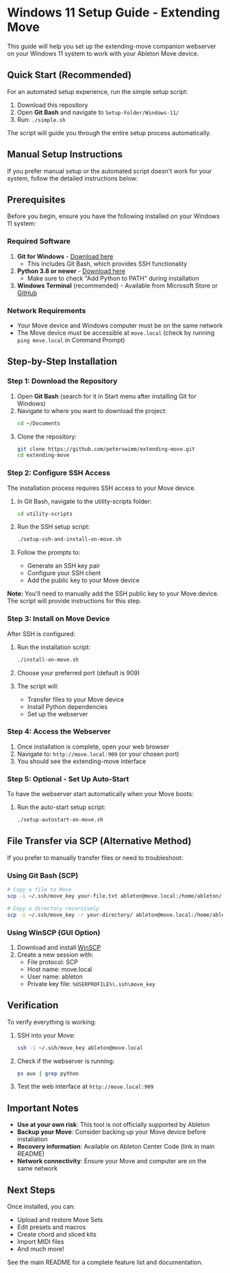 # Windows 11 Setup Guide - Extending Move

This guide will help you set up the extending-move companion webserver on your Windows 11 system to work with your Ableton Move device.

## Quick Start (Recommended)

For an automated setup experience, run the simple setup script:

1. Download this repository
2. Open **Git Bash** and navigate to `Setup-Folder/Windows-11/`
3. Run: `./simple.sh`

The script will guide you through the entire setup process automatically.

## Manual Setup Instructions

If you prefer manual setup or the automated script doesn't work for your system, follow the detailed instructions below:

## Prerequisites

Before you begin, ensure you have the following installed on your Windows 11 system:

### Required Software
1. **Git for Windows** - [Download here](https://git-scm.com/download/win)
   - This includes Git Bash, which provides SSH functionality
2. **Python 3.8 or newer** - [Download here](https://www.python.org/downloads/windows/)
   - Make sure to check "Add Python to PATH" during installation
3. **Windows Terminal** (recommended) - Available from Microsoft Store or [GitHub](https://github.com/microsoft/terminal)

### Network Requirements
- Your Move device and Windows computer must be on the same network
- The Move device must be accessible at `move.local` (check by running `ping move.local` in Command Prompt)

## Step-by-Step Installation

### Step 1: Download the Repository

1. Open **Git Bash** (search for it in Start menu after installing Git for Windows)
2. Navigate to where you want to download the project:
   ```bash
   cd ~/Documents
   ```
3. Clone the repository:
   ```bash
   git clone https://github.com/peterswimm/extending-move.git
   cd extending-move
   ```

### Step 2: Configure SSH Access

The installation process requires SSH access to your Move device. 

1. In Git Bash, navigate to the utility-scripts folder:
   ```bash
   cd utility-scripts
   ```

2. Run the SSH setup script:
   ```bash
   ./setup-ssh-and-install-on-move.sh
   ```

3. Follow the prompts to:
   - Generate an SSH key pair
   - Configure your SSH client
   - Add the public key to your Move device

**Note:** You'll need to manually add the SSH public key to your Move device. The script will provide instructions for this step.

### Step 3: Install on Move Device

After SSH is configured:

1. Run the installation script:
   ```bash
   ./install-on-move.sh
   ```

2. Choose your preferred port (default is 909)

3. The script will:
   - Transfer files to your Move device
   - Install Python dependencies
   - Set up the webserver

### Step 4: Access the Webserver

1. Once installation is complete, open your web browser
2. Navigate to: `http://move.local:909` (or your chosen port)
3. You should see the extending-move interface

### Step 5: Optional - Set Up Auto-Start

To have the webserver start automatically when your Move boots:

1. Run the auto-start setup script:
   ```bash
   ./setup-autostart-on-move.sh
   ```

## File Transfer via SCP (Alternative Method)

If you prefer to manually transfer files or need to troubleshoot:

### Using Git Bash (SCP)
```bash
# Copy a file to Move
scp -i ~/.ssh/move_key your-file.txt ableton@move.local:/home/ableton/

# Copy a directory recursively
scp -i ~/.ssh/move_key -r your-directory/ ableton@move.local:/home/ableton/
```

### Using WinSCP (GUI Option)
1. Download and install [WinSCP](https://winscp.net/eng/download.php)
2. Create a new session with:
   - File protocol: SCP
   - Host name: move.local
   - User name: ableton
   - Private key file: `%USERPROFILE%\.ssh\move_key`

## Verification

To verify everything is working:

1. SSH into your Move:
   ```bash
   ssh -i ~/.ssh/move_key ableton@move.local
   ```

2. Check if the webserver is running:
   ```bash
   ps aux | grep python
   ```

3. Test the web interface at `http://move.local:909`

## Important Notes

- **Use at your own risk**: This tool is not officially supported by Ableton
- **Backup your Move**: Consider backing up your Move device before installation
- **Recovery information**: Available on Ableton Center Code (link in main README)
- **Network connectivity**: Ensure your Move and computer are on the same network

## Next Steps

Once installed, you can:
- Upload and restore Move Sets
- Edit presets and macros
- Create chord and sliced kits
- Import MIDI files
- And much more!

See the main README for a complete feature list and documentation.